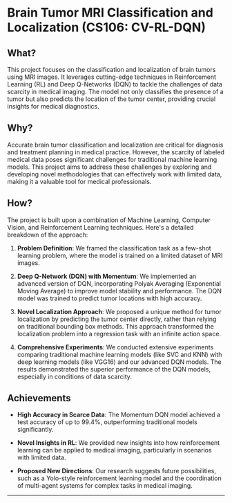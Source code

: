 # **Brain Tumor MRI Classification and Localization (CS106: CV-RL-DQN)**

## What?

This project focuses on the classification and localization of brain tumors using MRI images. It leverages cutting-edge techniques in Reinforcement Learning (RL) and Deep Q-Networks (DQN) to tackle the challenges of data scarcity in medical imaging. The model not only classifies the presence of a tumor but also predicts the location of the tumor center, providing crucial insights for medical diagnostics.


## Why?

Accurate brain tumor classification and localization are critical for diagnosis and treatment planning in medical practice. However, the scarcity of labeled medical data poses significant challenges for traditional machine learning models. This project aims to address these challenges by exploring and developing novel methodologies that can effectively work with limited data, making it a valuable tool for medical professionals.


## How?

The project is built upon a combination of Machine Learning, Computer Vision, and Reinforcement Learning techniques. Here's a detailed breakdown of the approach:

1. **Problem Definition**: We framed the classification task as a few-shot learning problem, where the model is trained on a limited dataset of MRI images.
   
2. **Deep Q-Network (DQN) with Momentum**: We implemented an advanced version of DQN, incorporating Polyak Averaging (Exponential Moving Average) to improve model stability and performance. The DQN model was trained to predict tumor locations with high accuracy.

3. **Novel Localization Approach**: We proposed a unique method for tumor localization by predicting the tumor center directly, rather than relying on traditional bounding box methods. This approach transformed the localization problem into a regression task with an infinite action space.

4. **Comprehensive Experiments**: We conducted extensive experiments comparing traditional machine learning models (like SVC and KNN) with deep learning models (like VGG16) and our advanced DQN models. The results demonstrated the superior performance of the DQN models, especially in conditions of data scarcity.


## Achievements

- **High Accuracy in Scarce Data**: The Momentum DQN model achieved a test accuracy of up to 99.4%, outperforming traditional models significantly.
  
- **Novel Insights in RL**: We provided new insights into how reinforcement learning can be applied to medical imaging, particularly in scenarios with limited data.

- **Proposed New Directions**: Our research suggests future possibilities, such as a Yolo-style reinforcement learning model and the coordination of multi-agent systems for complex tasks in medical imaging.

---

